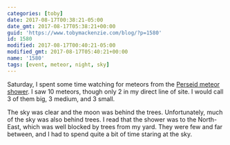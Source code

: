 ```yaml
---
categories: [toby]
date: 2017-08-17T00:38:21-05:00
date_gmt: 2017-08-17T05:38:21+00:00
guid: 'https://www.tobymackenzie.com/blog/?p=1580'
id: 1580
modified: 2017-08-17T00:40:21-05:00
modified_gmt: 2017-08-17T05:40:21+00:00
name: '1580'
tags: [event, meteor, night, sky]
---
```


Saturday, I spent some time watching for meteors from the [Perseid meteor shower](https://en.wikipedia.org/wiki/Perseids).<!--more-->  I saw 10 meteors, though only 2 in my direct line of site.  I would call 3 of them big, 3 medium, and 3 small.

The sky was clear and the moon was behind the trees.  Unfortunately, much of the sky was also behind trees.  I read that the shower was to the North-East, which was well blocked by trees from my yard.  They were few and far between, and I had to spend quite a bit of time staring at the sky.
